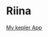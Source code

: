 # Riina

[My kepler App](https://kepler.gl/demo?mapUrl=https://raw.githubusercontent.com/Pupreawpupu/Riina/refs/heads/main/kepler.gl.json)